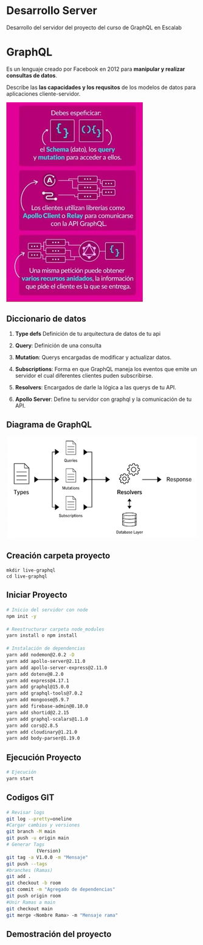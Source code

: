 # Desarrollo Server

Desarrollo del servidor del proyecto del curso de GraphQL en Escalab

# GraphQL

Es un lenguaje creado por Facebook en 2012 para **manipular y realizar consultas de datos**.

Describe las **las capacidades y los requsitos** de los modelos de datos para aplicaciones cliente-servidor.

![](img/GraphQL1.png)

## Diccionario de datos


1. **Type defs** Definición de tu arquitectura de datos de tu api

2. **Query**: Definición de una consulta

3. **Mutation**: Querys encargadas de modificar y actualizar datos.

4. **Subscriptions**: Forma en que GraphQL maneja los eventos que emite un servidor el cual diferentes clientes puden subscribirse.

5. **Resolvers**: Encargados de darle la lógica a las querys de tu API.

6. **Apollo Server**: Define tu servidor con graphql y la comunicación de tu API.

## Diagrama de GraphQL

![](img/GraphQL.png)


## Creación carpeta proyecto

```
mkdir live-graphql
cd live-graphql
```

## Iniciar Proyecto
```bash
# Inicio del servidor con node
npm init -y

# Reestructurar carpeta node_modules
yarn install o npm install

# Instalación de dependencias
yarn add nodemon@2.0.2 -D
yarn add apollo-server@2.11.0 
yarn add apollo-server-express@2.11.0
yarn add dotenv@8.2.0
yarn add express@4.17.1
yarn add graphql@15.0.0
yarn add graphql-tools@7.0.2
yarn add mongoose@5.9.7
yarn add firebase-admin@8.10.0
yarn add shortid@2.2.15
yarn add graphql-scalars@1.1.0
yarn add cors@2.8.5
yarn add cloudinary@1.21.0
yarn add body-parser@1.19.0
```

## Ejecución Proyecto
```bash
# Ejecución 
yarn start
```

## Codigos GIT
```bash
# Revisar logs
git log --pretty=oneline
#Cargar cambios y versiones
git branch -M main
git push -u origin main
# Generar Tags
           (Version) 
git tag -a V1.0.0 -m "Mensaje"
git push --tags
#branches (Ramas)
git add .
git checkout -b room
git commit -m "Agregado de dependencias"
git push origin room
#Unir Ramas a main
git checkout main
git merge <Nombre Rama> -m "Mensaje rama"
```

## Demostración del proyecto

```bash

```